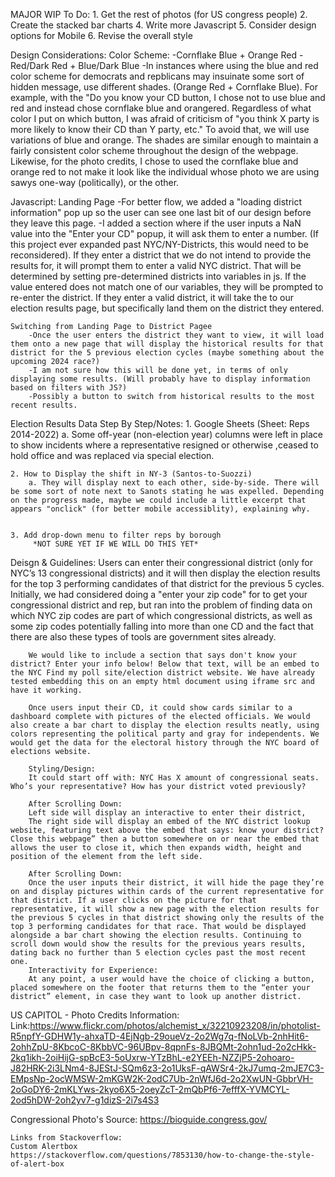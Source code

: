 MAJOR WIP 
    To Do:
        1. Get the rest of photos (for US congress people)
        2. Create the stacked bar charts
        4. Write more Javascript
        5. Consider design options for Mobile
        6. Revise the overall style

Design Considerations:
    Color Scheme:
        -Cornflake Blue + Orange Red
        -Red/Dark Red + Blue/Dark Blue
        -In instances where using the blue and red color scheme for democrats and repblicans may insuinate some sort of hidden message, use different shades. (Orange Red + Cornflake Blue). For example, with the "Do you know your CD button, I chose not to use blue and red and instead chose cornflake blue and orangered. Regardless of what color I put on which button, I was afraid of criticism of "you think X party is more likely to know their CD than Y party, etc." To avoid that, we will use variations of blue and orange. The shades are similar enough to maintain a fairly consistent color scheme throughout the design of the webpage. Likewise, for the photo credits, I chose to used the cornflake blue and orange red to not make it look like the individual whose photo we are using sawys one-way (politically), or the other.

Javascript:
    Landing Page
        -For better flow, we added a "loading district information" pop up so the user can see one last bit of our design before they leave this page. 
        -I added a section where if the user inputs a NaN value into the "Enter your CD" popup, it will ask them to enter a number. (If this project ever expanded past NYC/NY-Districts, this would need to be reconsidered). If they enter a district that we do not intend to provide the results for, it will prompt them to enter a valid NYC district. That will be determined by setting pre-determined districts into variables in js. If the value entered does not match one of our variables, they will be prompted to re-enter the district. If they enter a valid district, it will take the to our election results page, but specifically land them on the district they entered. 

    Switching from Landing Page to District Pagee
        -Once the user enters the district they want to view, it will load them onto a new page that will display the historical results for that district for the 5 previous election cycles (maybe something about the upcoming 2024 race?)
        -I am not sure how this will be done yet, in terms of only displaying some results. (Will probably have to display information based on filters with JS?)
        -Possibly a button to switch from historical results to the most recent results.

Election Results Data Step By Step/Notes: 
    1. Google Sheets (Sheet: Reps 2014-2022)
        a. Some off-year (non-election year) columns were left in place to show incidents where a representative resigned or otherwise ,ceased to hold office and was replaced via special election. 

    2. How to Display the shift in NY-3 (Santos-to-Suozzi)
        a. They will display next to each other, side-by-side. There will be some sort of note next to Sanots stating he was expelled. Depending on the progress made, maybe we could include a little excerpt that appears "onclick" (for better mobile accessiblity), explaining why.


    3. Add drop-down menu to filter reps by borough
         *NOT SURE YET IF WE WILL DO THIS YET*
      
Deisgn & Guidelines: 
        Users can enter their congressional district (only for NYC’s 13 congressional districts) and it will then display the election results for the top 3 performing candidates of that district for the previous 5 cycles. Initially, we had considered doing a "enter your zip code" for to get your congressional district and rep, but ran into the problem of finding data on which NYC zip codes are part of which congressional districts, as well as some zip codes potentially falling into more than one CD and the fact that there are also these types of tools are government sites already.

        We would like to include a section that says don't know your district? Enter your info below! Below that text, will be an embed to the NYC Find my poll site/election district website. We have already tested embedding this on an empty html document using iframe src and have it working. 

        Once users input their CD, it could show cards similar to a dashboard complete with pictures of the elected officials. We would also create a bar chart to display the election results neatly, using colors representing the political party and gray for independents. We would get the data for the electoral history through the NYC board of elections website. 

        Styling/Design:
        It could start off with: NYC Has X amount of congressional seats. Who’s your representative? How has your district voted previously?

        After Scrolling Down:
        Left side will display an interactive to enter their district,
        The right side will display an embed of the NYC district lookup website, featuring text above the embed that says: know your district? Close this webpage” then a button somewhere on or near the embed that allows the user to close it, which then expands width, height and position of the element from the left side. 

        After Scrolling Down:
        Once the user inputs their district, it will hide the page they’re on and display pictures within cards of the current representative for that district. If a user clicks on the picture for that representative, it will show a new page with the election results for the previous 5 cycles in that district showing only the results of the top 3 performing candidates for that race. That would be displayed alongside a bar chart showing the election results. Continuing to scroll down would show the results for the previous years results, dating back no further than 5 election cycles past the most recent one.  
        Interactivity for Experience:
        At any point, a user would have the choice of clicking a button, placed somewhere on the footer that returns them to the “enter your district” element, in case they want to look up another district.


US CAPITOL - Photo Credits Information: 
    Link:https://www.flickr.com/photos/alchemist_x/32210923208/in/photolist-R5npfY-GDHW1y-ahxaTD-4EjNgb-29oueVz-2o2Wg7q-fNoLVb-2nhHit6-2ohhZpU-8KbcoC-8KbbVC-96UBpv-8qpnFs-8JBQMt-2ohn1ud-2o2cHkk-2kq1ikh-2oiHijG-spBcE3-5oUxrw-YTzBhL-e2YEEh-NZZjP5-2ohoaro-J82HRK-2i3LNm4-8JEStJ-SQm6z3-2o1UksF-qAWSr4-2kJ7umq-2mJE7C3-EMpsNp-2ocWMSW-2mKGW2K-2odC7Ub-2nWfJ6d-2o2XwUN-GbbrVH-2oGoDY6-2mKLYws-2kyo6X5-2oeyZcT-2mQbPf6-7efffX-YVMCYL-2od5hDW-2oh2yv7-g1dizS-2i7s4S3


Congressional Photo's Source:
    https://bioguide.congress.gov/ 


    Links from Stackoverflow:
    Custom Alertbox
    https://stackoverflow.com/questions/7853130/how-to-change-the-style-of-alert-box